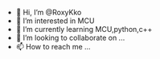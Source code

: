 - 👋 Hi, I’m @RoxyKko
- 👀 I’m interested in MCU
- 🌱 I’m currently learning MCU,python,c++
- 💞️ I’m looking to collaborate on ...
- 📫 How to reach me ...

<!---
RoxyKko/RoxyKko is a ✨ special ✨ repository because its `README.md` (this file) appears on your GitHub profile.
You can click the Preview link to take a look at your changes.
--->
